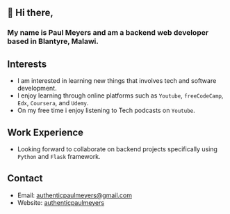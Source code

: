 ## 👋 Hi there,
### My name is Paul Meyers and am a backend web developer based in Blantyre, Malawi.

## Interests
* I am interested in learning new things that involves tech and software development.
* I enjoy learning through online platforms such as `Youtube`, `freeCodeCamp`, `Edx`, `Coursera`, and `Udemy`.
* On my free time i enjoy listening to Tech podcasts on `Youtube`.

## Work Experience
* Looking forward to collaborate on backend projects specifically using `Python` and `Flask` framework.

## Contact
* Email: authenticpaulmeyers@gmail.com
* Website: [authenticpaulmeyers](http://authentic.pythonanywhere.com/)

